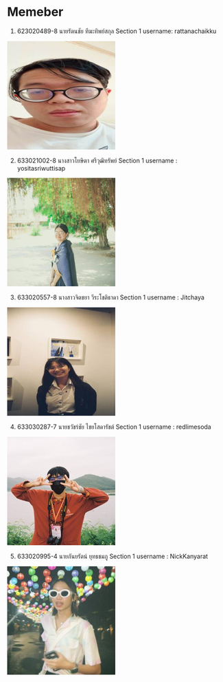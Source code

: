 <h1>Memeber</h1>

1. 623020489-8	 นายรัตนชัย ทีฆะทิพย์สกุล		Section 1		username: rattanachaikku

<img src="https://github.com/yositasriwuttisap/Semester-2-2565/blob/main/media/%E0%B8%A3%E0%B8%B1%E0%B8%95%E0%B8%99%E0%B8%8A%E0%B8%B1%E0%B8%A2.jpg" width=50% height=50%>

2. 633021002-8	 นางสาวโยษิตา ศรีวุฒิทรัพย์		Section 1		username : yositasriwuttisap

<img src="https://raw.githubusercontent.com/yositasriwuttisap/Semester-2-2565/b67f6ef64eb1ad5e90b25739e0527c75ae6e3663/media/%E0%B9%82%E0%B8%A2%E0%B8%A9%E0%B8%B4%E0%B8%95%E0%B8%B2.jpg" width=50% height=50%>

3. 633020557-8	 นางสาวจิตชยา วีระโชติธาดา			Section 1		username : Jitchaya

<img src="https://raw.githubusercontent.com/yositasriwuttisap/Semester-2-2565/main/media/%E0%B8%88%E0%B8%B4%E0%B8%95%E0%B8%8A%E0%B8%A2%E0%B8%B2.jpg" width=50% height=50%>

4. 633030287-7	 นายชวัชร์ชัย ไชยโสดารัชต์		Section 1		username : redlimesoda

<img src="https://raw.githubusercontent.com/yositasriwuttisap/Semester-2-2565/main/media/%E0%B8%8A%E0%B8%A7%E0%B8%B1%E0%B8%8A%E0%B8%A3%E0%B9%8C%E0%B8%8A%E0%B8%B1%E0%B8%A2.jpg" width=50% height=50%>

5. 633020995-4	 นายกันยรัตน์ ยุทธชมภู			Section 1			username : NickKanyarat
<img src="https://raw.githubusercontent.com/yositasriwuttisap/Semester-2-2565/main/media/%E0%B8%81%E0%B8%B1%E0%B8%99%E0%B8%A2%E0%B8%A3%E0%B8%B1%E0%B8%95%E0%B8%99%E0%B9%8C.jpg" width=50% height=50%>


